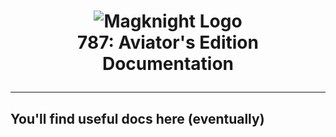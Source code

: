 <h1 align="center">
<img src="https://flamboyant-mccarthy-ce7e97.netlify.com/img/branding/logoGithub.png" alt="Magknight Logo"><br>
<b>787</b>: Aviator's Edition<br>Documentation<hr>
</h1>

<h2>You'll find useful docs here (eventually)</h2>
